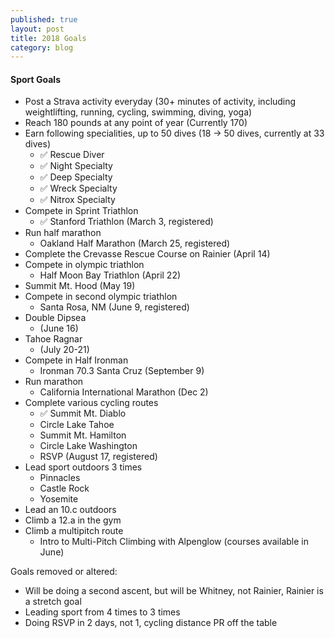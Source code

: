 ```yaml
---
published: true
layout: post
title: 2018 Goals
category: blog
---
```


#### Sport Goals
- Post a Strava activity everyday (30+ minutes of activity, including weightlifting, running, cycling, swimming, diving, yoga)
- Reach 180 pounds at any point of year (Currently 170)
- Earn following specialities, up to 50 dives (18 -> 50 dives, currently at 33 dives)
  - ✅   Rescue Diver
  - ✅   Night Specialty
  - ✅   Deep Specialty
  - ✅   Wreck Specialty
  - ✅   Nitrox Specialty
- Compete in Sprint Triathlon
  - ✅   Stanford Triathlon (March 3, registered)
- Run half marathon
  - Oakland Half Marathon (March 25, registered)
- Complete the Crevasse Rescue Course on Rainier (April 14)
- Compete in olympic triathlon
  - Half Moon Bay Triathlon (April 22)
- Summit Mt. Hood (May 19)
- Compete in second olympic triathlon
  - Santa Rosa, NM (June 9, registered)
- Double Dipsea
  - (June 16)
- Tahoe Ragnar
  - (July 20-21)
- Compete in Half Ironman
  - Ironman 70.3 Santa Cruz (September 9)
- Run marathon
  - California International Marathon (Dec 2)
- Complete various cycling routes
  - ✅  Summit Mt. Diablo
  - Circle Lake Tahoe
  - Summit Mt. Hamilton
  - Circle Lake Washington
  - RSVP (August 17, registered)
- Lead sport outdoors 3 times
  - Pinnacles
  - Castle Rock
  - Yosemite
- Lead an 10.c outdoors
- Climb a 12.a in the gym
- Climb a multipitch route
  - Intro to Multi-Pitch Climbing with Alpenglow (courses available in June)



Goals removed or altered:
- Will be doing a second ascent, but will be Whitney, not Rainier, Rainier is a stretch goal
- Leading sport from 4 times to 3 times
- Doing RSVP in 2 days, not 1, cycling distance PR off the table
